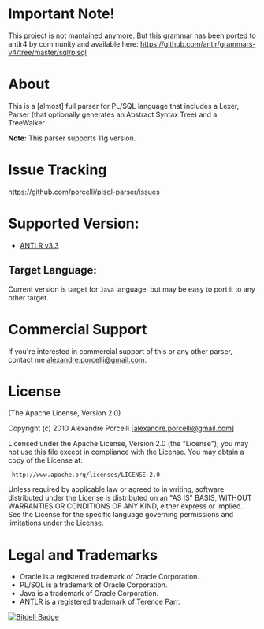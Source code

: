 Important Note!
=====
This project is not mantained anymore. But this grammar has been ported to antlr4 by community and available here: <https://github.com/antlr/grammars-v4/tree/master/sql/plsql>


About
=====

This is a [almost] full parser for PL/SQL language that includes a Lexer, Parser (that optionally generates an Abstract Syntax Tree) and a TreeWalker.

**Note:** This parser supports 11g version.

Issue Tracking
=====

<https://github.com/porcelli/plsql-parser/issues>

Supported Version:
=====

* [ANTLR v3.3](http://antlr.org)

Target Language:
-----

Current version is target for `Java` language, but may be easy to port it to any other target.

Commercial Support
=====

If you're interested in commercial support of this or any other parser, contact me <alexandre.porcelli@gmail.com>.

License
=====

(The Apache License, Version 2.0)

Copyright (c) 2010 Alexandre Porcelli [alexandre.porcelli@gmail.com]

Licensed under the Apache License, Version 2.0 (the "License"); you may not use this file except in compliance with the License. You may obtain a copy of the License at:

     http://www.apache.org/licenses/LICENSE-2.0

Unless required by applicable law or agreed to in writing, software distributed under the License is distributed on an "AS IS" BASIS, WITHOUT WARRANTIES OR CONDITIONS OF ANY KIND, either express or implied. See the License for the specific language governing permissions and limitations under the License.

Legal and Trademarks
=====

* Oracle is a registered trademark of Oracle Corporation. 
* PL/SQL is a trademark of Oracle Corporation.
* Java is a trademark of Oracle Corporation.
* ANTLR is a registered trademark of Terence Parr.

[![Bitdeli Badge](https://d2weczhvl823v0.cloudfront.net/porcelli/plsql-parser/trend.png)](https://bitdeli.com/free "Bitdeli Badge")

